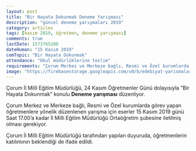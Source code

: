 ```yaml
---
layout: post
title: "Bir Hayata Dokunmak Deneme Yarışması"
description: "güncel deneme yarışmaları 2019"
category: articles
tags: [kasım 2019, öğretmen, deneme yarışması]
comments: true
lastDate: 1573765200
dateHuman: "15 Kasım 2019"
comTopic: "Bir Hayata Dokunmak"
attendance: "Okul müdürlüklerine teslim"
requirements: "Çorum Merkez ve Merkeze bağlı, Resmi ve Özel kurumlarda görev yapan öğretmenlere yönelik"  
image: "https://firebasestorage.googleapis.com/v0/b/edebiyat-yarismalari.appspot.com/o/bir-hayata-dokunmak-deneme-yarismasi.jpg?alt=media&token=4c4490f1-8ef4-44e7-b782-de0d99e5b9e3"
---
```


Çorum İl Milli Eğitim Müdürlüğü, 24 Kasım Öğretmenler Günü dolayısıyla ”Bir Hayata Dokunmak” konulu **Deneme yarışması** düzenliyor.

Çorum Merkez ve Merkeze bağlı, Resmi ve Özel kurumlarda görev yapan öğretmenlere yönelik düzenlenen yarışma için eserler 15 Kasım 2019 günü Saat 17.00’a kadar İl Milli Eğitim Müdürlüğü Ortaöğretim şubesine iletilmiş olması gerekiyor.

Çorum İl Milli Eğitim Müdürlüğü tarafından yapılan duyuruda, öğretmenlerin katılımının beklendiği de ifade edildi.